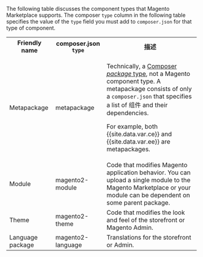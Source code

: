 <div markdown="1">

The following table discusses the component types that Magento Marketplace supports. The composer `type` column in the following table specifies the value of the `type` field you must add to `composer.json` for that type of component.

<table>
<tbody>
<tr>
<th>Friendly name</th>
<th>composer.json <code>type</code></th>
<th>描述</th>
</tr>
<tr>
<td>Metapackage</td>
<td>metapackage</td>
<td><p>Technically, a <a href="https://getcomposer.org/doc/04-schema.md#type" target="_blank">Composer <em>package</em> type</a>, not a Magento component type. A metapackage consists of only a <code>composer.json</code> that specifies a list of 组件 and their dependencies. </p>
<p>For example, both {{site.data.var.ce}} and {{site.data.var.ee}} are metapackages.</p></td>
</tr>
<tr>
<td>Module</td>
<td>magento2-module</td>
<td>Code that modifies Magento application behavior. You can upload a single module to the Magento Marketplace or your module can be dependent on some parent package.</td>
</tr>
<tr>
<td>Theme</td>
<td>magento2-theme</td>
<td>Code that modifies the look and feel of the storefront or Magento Admin.</td>
</tr>
<tr>
<td>Language package</td>
<td>magento2-language</td>
<td>Translations for the storefront or Admin.</td>
</tr>
</tbody>
</table>
